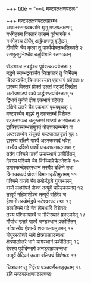 +++
title = "००६ मण्टपलक्षणपटलः"

+++
मण्टपलक्षणपटलप्रारम्भः    
अथातस्सम्प्रवक्ष्यामि श्रुणु मण्टपलक्षणम्  
गर्भगेहस्य विस्तारं तत्समं पूर्वभागके १  
गर्भगेहस्य दीर्घेषु अर्द्धभागन्तु वृद्धिदम्  
दीर्घाणि चैव कृत्वा तु पार्श्वयोस्तम्भलिख्यते २  
रसभूतमुनिश्चैव चतुर्विंशति स्तम्भकान्  

षोडशञ्च तदर्द्धञ्च पूर्ववत्कल्पयेत्ततः ३  
मद्ध्ये स्तम्भद्वयञ्चैव चित्राकारं तु निर्मितम्  
विस्तरञ्चेत् त्रिभागस्स्यात् एकभागं ग्रहेत्ततः ४  
द्वारस्य विस्तरं प्रोक्तं उन्नतं षट्पदं लिखेत्  
अतोग्रमण्टपं वक्ष्ये अर्द्धमण्टपविस्तरम् ५  
द्विभागं कुर्वते ज्ञेय एकभागं ग्रहेत्ततः  
दक्षिणे उत्तरे चैव एकभागं पृथक्पृथक् ६  
मण्टपस्यैव मद्ध्ये तु दशस्तम्भं विशेषतः  
षट्स्तम्भञ्च चतुस्तम्भं मण्टपं कारयेत्ततः ७  
द्वात्रिंशत्स्तम्भसंयुक्तं षोडशस्तम्भमेव वा  
अष्टस्तम्भेन संयुक्तं मण्टपालङ्कृतं गुह ८  
द्वारस्य दक्षिणे पार्श्वे अहस्करपदं भवेत्  
तस्यैव दक्षिणे पार्श्वे पाकशालापदन्तथा ९  
तत्रैव पश्चिमे पार्श्वे उमास्थानं प्रकीर्तितम्  
देवस्य पश्चिमे चैव किञ्चिन्नैर्ऋतदेशके १०  
उमास्कन्देश्वरस्थानं तस्यैव दक्षिणे तथा  
विनायकपदं प्रोक्तं विमानाकृतिमुत्तमम् ११  
पश्चिमे वायवे चैव तयोर्मद्ध्ये गुहस्थलम्  
वायौ लक्ष्मीपदं प्रोक्तं तत्पूर्वे चण्डिकापदम् १२  
तत्पूर्वे महिषाशीञ्च तत्पूर्वे बहिरेव च  
ईशानोत्तरयोर्मद्ध्ये नटेश्वरपदं तथा १३  
तत्पश्चिमे पदे चैव होमधारिं विशेषतः  
तस्य पश्चिमपार्श्वे च गौरीस्थानं प्रकल्पयेत् १४  
गौर्याथ उत्तरे पार्श्वे चण्डस्थानं प्रकीर्तितम्  
नटेशस्यैव ऐशान्ये शयनालयमुत्तमम् १५  
गोपुरस्योत्तरे भागे क्षेत्रपालपदन्तथा  
क्षेत्रपालोत्तरे भागे यागस्थानं प्रकीर्तितम् १६  
देवस्य पूर्वदिग्भागे अनड्वाहपदन्तथा  
तत्पूर्वे वेदिकां कृत्वा बलिपद्मं विशेषतः १७  

चित्राकारन्तु निर्वृत्य पञ्चवर्णैरलङ्कृतम् १८  
इति मण्टपलक्षणपटलष्षष्ठः  
